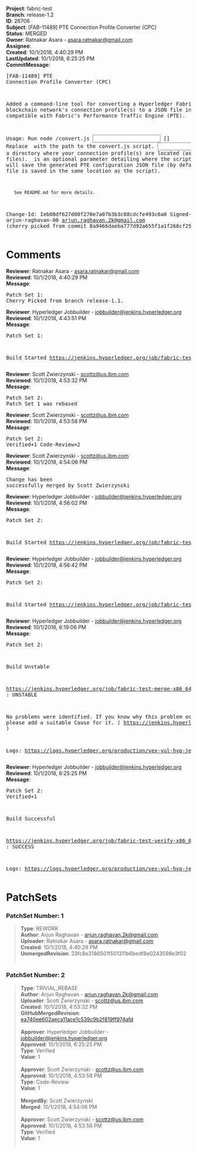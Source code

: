 <strong>Project</strong>: fabric-test<br><strong>Branch</strong>: release-1.2<br><strong>ID</strong>: 26706<br><strong>Subject</strong>: [FAB-11489] PTE Connection Profile Converter (CPC)<br><strong>Status</strong>: MERGED<br><strong>Owner</strong>: Ratnakar Asara - asara.ratnakar@gmail.com<br><strong>Assignee</strong>:<br><strong>Created</strong>: 10/1/2018, 4:40:29 PM<br><strong>LastUpdated</strong>: 10/1/2018, 6:25:25 PM<br><strong>CommitMessage</strong>:<br><pre>[FAB-11489] PTE Connection Profile Converter (CPC)

Added a command-line tool for converting a  Hyperledger
Fabric blockchain network's connection profile(s) to a
JSON file in a format compatible with Fabric's
Performance Traffic Engine (PTE).

Usage: Run node <path to>/convert.js <input dir> [<output dir>]
       Replace <path to> with the path to the convert.js script.
       <input dir> is a directory where your connection profile(s)
       are located (as JSON files). <output dir> is an optional
       parameter detailing where the script will save the generated
       PTE configuration JSON file (by default, the file is saved in
       the same location as the script).

       See README.md for more details.

Change-Id: Ieb08df627d00f270e7a07b3b3c88cdcfe493c6a0
Signed-off-by: arjun-raghavan-00 <arjun.raghavan.2k@gmail.com>
(cherry picked from commit 8a9466daeba777d92a655f1a1f268cf25137a435)
</pre><h1>Comments</h1><strong>Reviewer</strong>: Ratnakar Asara - asara.ratnakar@gmail.com<br><strong>Reviewed</strong>: 10/1/2018, 4:40:29 PM<br><strong>Message</strong>: <pre>Patch Set 1: Cherry Picked from branch release-1.1.</pre><strong>Reviewer</strong>: Hyperledger Jobbuilder - jobbuilder@jenkins.hyperledger.org<br><strong>Reviewed</strong>: 10/1/2018, 4:43:51 PM<br><strong>Message</strong>: <pre>Patch Set 1:

Build Started https://jenkins.hyperledger.org/job/fabric-test-verify-x86_64/1993/</pre><strong>Reviewer</strong>: Scott Zwierzynski - scottz@us.ibm.com<br><strong>Reviewed</strong>: 10/1/2018, 4:53:32 PM<br><strong>Message</strong>: <pre>Patch Set 2: Patch Set 1 was rebased</pre><strong>Reviewer</strong>: Scott Zwierzynski - scottz@us.ibm.com<br><strong>Reviewed</strong>: 10/1/2018, 4:53:58 PM<br><strong>Message</strong>: <pre>Patch Set 2: Verified+1 Code-Review+2</pre><strong>Reviewer</strong>: Scott Zwierzynski - scottz@us.ibm.com<br><strong>Reviewed</strong>: 10/1/2018, 4:54:06 PM<br><strong>Message</strong>: <pre>Change has been successfully merged by Scott Zwierzynski</pre><strong>Reviewer</strong>: Hyperledger Jobbuilder - jobbuilder@jenkins.hyperledger.org<br><strong>Reviewed</strong>: 10/1/2018, 4:56:02 PM<br><strong>Message</strong>: <pre>Patch Set 2:

Build Started https://jenkins.hyperledger.org/job/fabric-test-verify-x86_64/1994/</pre><strong>Reviewer</strong>: Hyperledger Jobbuilder - jobbuilder@jenkins.hyperledger.org<br><strong>Reviewed</strong>: 10/1/2018, 4:56:42 PM<br><strong>Message</strong>: <pre>Patch Set 2:

Build Started https://jenkins.hyperledger.org/job/fabric-test-merge-x86_64/466/</pre><strong>Reviewer</strong>: Hyperledger Jobbuilder - jobbuilder@jenkins.hyperledger.org<br><strong>Reviewed</strong>: 10/1/2018, 6:19:06 PM<br><strong>Message</strong>: <pre>Patch Set 2:

Build Unstable 

https://jenkins.hyperledger.org/job/fabric-test-merge-x86_64/466/ : UNSTABLE

No problems were identified. If you know why this problem occurred, please add a suitable Cause for it. ( https://jenkins.hyperledger.org/job/fabric-test-merge-x86_64/466/ )

Logs: https://logs.hyperledger.org/production/vex-yul-hyp-jenkins-3/fabric-test-merge-x86_64/466</pre><strong>Reviewer</strong>: Hyperledger Jobbuilder - jobbuilder@jenkins.hyperledger.org<br><strong>Reviewed</strong>: 10/1/2018, 6:25:25 PM<br><strong>Message</strong>: <pre>Patch Set 2: Verified+1

Build Successful 

https://jenkins.hyperledger.org/job/fabric-test-verify-x86_64/1994/ : SUCCESS

Logs: https://logs.hyperledger.org/production/vex-yul-hyp-jenkins-3/fabric-test-verify-x86_64/1994</pre><h1>PatchSets</h1><h3>PatchSet Number: 1</h3><blockquote><strong>Type</strong>: REWORK<br><strong>Author</strong>: Arjun Raghavan - arjun.raghavan.2k@gmail.com<br><strong>Uploader</strong>: Ratnakar Asara - asara.ratnakar@gmail.com<br><strong>Created</strong>: 10/1/2018, 4:40:29 PM<br><strong>UnmergedRevision</strong>: 33fc8e3186501f501311b6bedf8e0243598e3f02<br><br></blockquote><h3>PatchSet Number: 2</h3><blockquote><strong>Type</strong>: TRIVIAL_REBASE<br><strong>Author</strong>: Arjun Raghavan - arjun.raghavan.2k@gmail.com<br><strong>Uploader</strong>: Scott Zwierzynski - scottz@us.ibm.com<br><strong>Created</strong>: 10/1/2018, 4:53:32 PM<br><strong>GitHubMergedRevision</strong>: [ea740ee602aeca11ace1c539c9b2f819ff974afd](https://github.com/hyperledger/fabric-test/commit/ea740ee602aeca11ace1c539c9b2f819ff974afd)<br><br><strong>Approver</strong>: Hyperledger Jobbuilder - jobbuilder@jenkins.hyperledger.org<br><strong>Approved</strong>: 10/1/2018, 6:25:25 PM<br><strong>Type</strong>: Verified<br><strong>Value</strong>: 1<br><br><strong>Approver</strong>: Scott Zwierzynski - scottz@us.ibm.com<br><strong>Approved</strong>: 10/1/2018, 4:53:58 PM<br><strong>Type</strong>: Code-Review<br><strong>Value</strong>: 1<br><br><strong>MergedBy</strong>: Scott Zwierzynski<br><strong>Merged</strong>: 10/1/2018, 4:54:06 PM<br><br><strong>Approver</strong>: Scott Zwierzynski - scottz@us.ibm.com<br><strong>Approved</strong>: 10/1/2018, 4:53:58 PM<br><strong>Type</strong>: Verified<br><strong>Value</strong>: 1<br><br></blockquote>